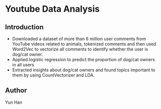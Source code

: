 # Youtube Data Analysis

## Introduction

*	Downloaded a dataset of more than 6 million user comments from YouTube videos related to animals, tokenized comments and then used Word2Vec to vectorize all comments to identify whether the user is dog/cat owner. 
*	Applied logistic regression to predict the proportion of dog/cat owners in all users 
*	Extracted insights about dog/cat owners and found topics important to them by using CountVectorizer and LDA.


## Author

Yun Han
